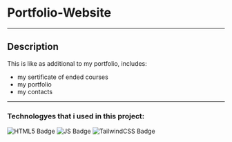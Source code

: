 # Portfolio-Website

___

## Description
This is like as additional to my portfolio, includes:
* my sertificate of ended courses
* my portfolio
* my contacts

___
### Technologyes that i used in this project:
![HTML5 Badge](https://img.shields.io/badge/html5-%23E34F26?style=for-the-badge&logo=html5&logoColor=E34F26&labelColor=%23FFDAB9) ![JS Badge](https://img.shields.io/badge/javascript-%23FFD700?style=for-the-badge&logo=javascript&logoColor=%23FF8C00&labelColor=%23fff255) ![TailwindCSS Badge](https://img.shields.io/badge/tailwindcss-%232F4F4F?style=for-the-badge&logo=tailwindcss&logoColor=%2306B6D4&labelColor=%23708090)